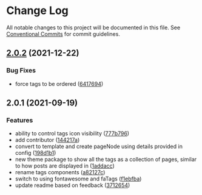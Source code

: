 # Change Log

All notable changes to this project will be documented in this file.
See [Conventional Commits](https://conventionalcommits.org) for commit guidelines.

## [2.0.2](http://github.com/styxlab/gatsby-theme-try-ghost/tree/master/packages/gatsby-theme-ghost-tags/compare/gatsby-theme-ghost-tags@2.0.1...gatsby-theme-ghost-tags@2.0.2) (2021-12-22)


### Bug Fixes

* force tags to be ordered ([6417694](http://github.com/styxlab/gatsby-theme-try-ghost/tree/master/packages/gatsby-theme-ghost-tags/commit/641769438742c9028046ed6611bac9c4ce5e5573))





## 2.0.1 (2021-09-19)


### Features

* ability to control tags icon visibility ([777b796](http://github.com/styxlab/gatsby-theme-try-ghost/tree/master/packages/gatsby-theme-ghost-tags/commit/777b796629e3af1ef657ad4dca02a0fbd5e1435c))
* add contributor ([144217a](http://github.com/styxlab/gatsby-theme-try-ghost/tree/master/packages/gatsby-theme-ghost-tags/commit/144217ae4f4fed23db1ddc58f2ecd6adcf7cc2fc))
* convert to template and create pageNode using details provided in config ([198d1b1](http://github.com/styxlab/gatsby-theme-try-ghost/tree/master/packages/gatsby-theme-ghost-tags/commit/198d1b1f3b6cc54e84068db775cf7b3e0930ad3b))
* new theme package to show all the tags as a collection of pages, similar to how posts are displayed in ([1addacc](http://github.com/styxlab/gatsby-theme-try-ghost/tree/master/packages/gatsby-theme-ghost-tags/commit/1addacc454259968d60666f1d70372b9d6c7e1cf))
* rename tags components ([a82127c](http://github.com/styxlab/gatsby-theme-try-ghost/tree/master/packages/gatsby-theme-ghost-tags/commit/a82127ce475c401002405d79d5c8c6396bb165f6))
* switch to using fontawesome and faTags ([f1ebfba](http://github.com/styxlab/gatsby-theme-try-ghost/tree/master/packages/gatsby-theme-ghost-tags/commit/f1ebfbaf33f4702f1f719dccce51d0cfe809bce3))
* update readme based on feedback ([3712654](http://github.com/styxlab/gatsby-theme-try-ghost/tree/master/packages/gatsby-theme-ghost-tags/commit/3712654030646e92917c07413c288f61a5cd6993))
